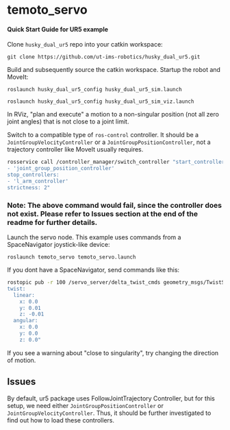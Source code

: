 # temoto_servo

#### Quick Start Guide for UR5 example

Clone `husky_dual_ur5` repo into your catkin workspace:

    git clone https://github.com/ut-ims-robotics/husky_dual_ur5.git

Build and subsequently source the catkin workspace. Startup the robot and MoveIt:

    roslaunch husky_dual_ur5_config husky_dual_ur5_sim.launch

    roslaunch husky_dual_ur5_config husky_dual_ur5_sim_viz.launch

In RViz, "plan and execute" a motion to a non-singular position (not all zero joint angles) that is not close to a joint limit.

Switch to a compatible type of `ros-control` controller. It should be a `JointGroupVelocityController` or a `JointGroupPositionController`, not a trajectory controller like MoveIt usually requires.

```sh
rosservice call /controller_manager/switch_controller "start_controllers:
- 'joint_group_position_controller'
stop_controllers:
- 'l_arm_controller'
strictness: 2"
```

### Note: The above command would fail, since the controller does not exist. Please refer to  Issues section at the end of the readme for further details.

Launch the servo node. This example uses commands from a SpaceNavigator joystick-like device:

    roslaunch temoto_servo temoto_servo.launch

If you dont have a SpaceNavigator, send commands like this:

```sh
rostopic pub -r 100 /servo_server/delta_twist_cmds geometry_msgs/TwistStamped "header: auto
twist:
  linear:
    x: 0.0
    y: 0.01
    z: -0.01
  angular:
    x: 0.0
    y: 0.0
    z: 0.0"
```

If you see a warning about "close to singularity", try changing the direction of motion.

## Issues

By default, ur5 package uses FollowJointTrajectory Controller, but for this setup, we need either `JointGroupPositionController` or `JointGroupVelocityController`. Thus, it should be further investigated to find out how to load these controllers.


